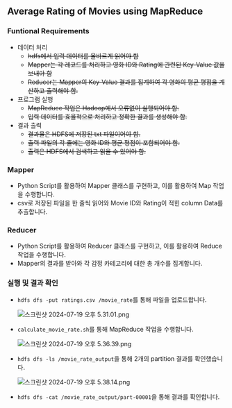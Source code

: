 ## Average Rating of Movies using MapReduce

### Funtional Requirements

- 데이터 처리
    - ~~hdfs에서 입력 데이터를 올바르게 읽어야 함~~
    - ~~Mapper는 각 레코드를 처리하고 영화 ID와 Rating에 관련된 Key-Value 값을 보내야 함~~
    - ~~Reducer는 Mapper의 Key-Value 결과를 집계하여 각 영화의 평균 평점을 계산하고 출력해야 함.~~
- 프로그램 실행
    - ~~MapReduce 작업은 Hadoop에서 오류없이 실행되어야 함.~~
    - ~~입력 데이터를 효율적으로 처리하고 정확한 결과를 생성해야 함.~~
- 결과 출력
    - ~~결과물은 HDFS에 저장된 txt 파일이어야 함.~~
    - ~~출력 파일의 각 줄에는 영화 ID와 평균 평점이 포함되어야 함.~~
    - ~~출력은 HDFS에서 검색하고 읽을 수 있어야 함.~~

### Mapper

- Python Script를 활용하여 Mapper 클래스를 구현하고, 이를 활용하여 Map 작업을 수행합니다.
- csv로 저장된 파일을 한 줄씩 읽어와 Movie ID와 Rating이 적힌 column Data를 추출합니다.

### Reducer

- Python Script를 활용하여 Reducer 클래스를 구현하고, 이를 활용하여 Reduce 작업을 수행합니다.
- Mapper의 결과를 받아와 각 감정 카테고리에 대한 총 개수를 집계합니다.

### 실행 및 결과 확인

- `hdfs dfs -put ratings.csv /movie_rate`를 통해 파일을 업로드합니다.
    
    ![스크린샷 2024-07-19 오후 5.31.01.png](https://prod-files-secure.s3.us-west-2.amazonaws.com/d5fbc738-7e70-4fc4-8ccb-71d1fde36e4c/4b0f9250-7789-4f57-b6d5-154ad10ea058/%E1%84%89%E1%85%B3%E1%84%8F%E1%85%B3%E1%84%85%E1%85%B5%E1%86%AB%E1%84%89%E1%85%A3%E1%86%BA_2024-07-19_%E1%84%8B%E1%85%A9%E1%84%92%E1%85%AE_5.31.01.png)
    
- `calculate_movie_rate.sh`를 통해 MapReduce 작업을 수행합니다.
    
    ![스크린샷 2024-07-19 오후 5.36.39.png](https://prod-files-secure.s3.us-west-2.amazonaws.com/d5fbc738-7e70-4fc4-8ccb-71d1fde36e4c/ae345893-5dae-45f3-8b79-ce3f4b93121c/%E1%84%89%E1%85%B3%E1%84%8F%E1%85%B3%E1%84%85%E1%85%B5%E1%86%AB%E1%84%89%E1%85%A3%E1%86%BA_2024-07-19_%E1%84%8B%E1%85%A9%E1%84%92%E1%85%AE_5.36.39.png)
    
- `hdfs dfs -ls /movie_rate_output`을 통해 2개의 partition 결과를 확인했습니다.
    
    ![스크린샷 2024-07-19 오후 5.38.14.png](https://prod-files-secure.s3.us-west-2.amazonaws.com/d5fbc738-7e70-4fc4-8ccb-71d1fde36e4c/851ef575-4c98-49fb-8ddf-0fdb4ae80585/%E1%84%89%E1%85%B3%E1%84%8F%E1%85%B3%E1%84%85%E1%85%B5%E1%86%AB%E1%84%89%E1%85%A3%E1%86%BA_2024-07-19_%E1%84%8B%E1%85%A9%E1%84%92%E1%85%AE_5.38.14.png)
    
- `hdfs dfs -cat /movie_rate_output/part-00001`을 통해 결과를 확인합니다.